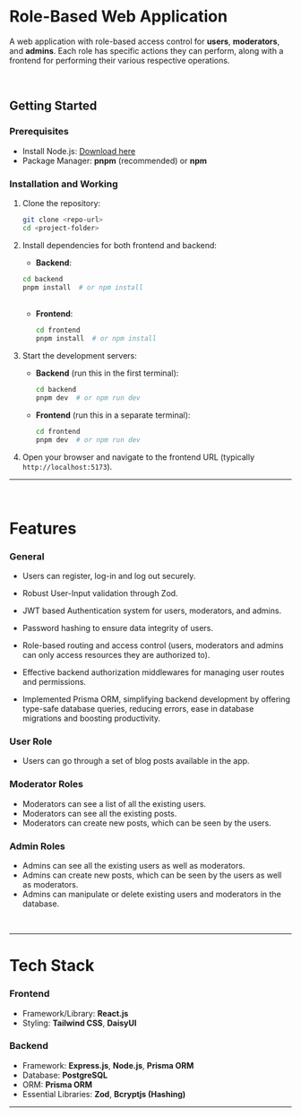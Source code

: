 # Role-Based Web Application

A web application with role-based access control for **users**, **moderators**, and **admins**. Each role has specific actions they can perform, along with a frontend for performing their various respective operations.

<br>

## Getting Started

### Prerequisites
- Install Node.js: [Download here](https://nodejs.org/)
- Package Manager: **pnpm** (recommended) or **npm**

### Installation and Working
1. Clone the repository:
   ```bash
   git clone <repo-url>
   cd <project-folder>

2. Install dependencies for both frontend and backend:

     - **Backend**:
      ```bash
      cd backend
      pnpm install  # or npm install
      ```

    <br>

    - **Frontend**:
      ```bash
      cd frontend
      pnpm install  # or npm install
      ```

3. Start the development servers:

    - **Backend** (run this in the first terminal):
      ```bash
      cd backend
      pnpm dev  # or npm run dev
      ```

    - **Frontend** (run this in a separate terminal):
      ```bash
      cd frontend
      pnpm dev  # or npm run dev
      ```

4. Open your browser and navigate to the frontend URL (typically `http://localhost:5173`).

---

<br>

# Features

### General
- Users can register, log-in and log out securely.

- Robust User-Input validation through Zod.

- JWT based Authentication system for users, moderators, and admins.

- Password hashing to ensure data integrity of users.

- Role-based routing and access control (users, moderators and admins can only access resources they are authorized to).

- Effective backend authorization middlewares for managing user routes and permissions.

- Implemented Prisma ORM, simplifying backend development by offering type-safe database queries, reducing errors, ease in database migrations and boosting productivity.

### User Role
- Users can go through a set of blog posts available in the app.

### Moderator Roles
- Moderators can see a list of all the existing users.
- Moderators can see all the existing posts. 
- Moderators can create new posts, which can be seen by the users.

### Admin Roles
- Admins can see all the existing users as well as moderators.
- Admins can create new posts, which can be seen by the users as well as moderators.
- Admins can manipulate or delete existing users and moderators in the database.

<br>

---

# Tech Stack

### Frontend
- Framework/Library: **React.js**
- Styling: **Tailwind CSS**, **DaisyUI**

### Backend
- Framework: **Express.js**, **Node.js**, **Prisma ORM**
- Database:  **PostgreSQL**
- ORM: **Prisma ORM**
- Essential Libraries: **Zod**, **Bcryptjs (Hashing)**
---
